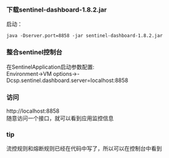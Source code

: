 ### 下载sentinel-dashboard-1.8.2.jar
启动：
```shell script
java -Dserver.port=8858 -jar sentinel-dashboard-1.8.2.jar

```


### 整合sentinel控制台
在SentinelApplication启动参数配置:  
Environment->VM options->-Dcsp.sentinel.dashboard.server=localhost:8858


### 访问
http://localhost:8858  
随意访问一个接口，就可以看到应用监控信息

### tip
流控规则和熔断规则已经在代码中写了，所以可以在控制台中看到


